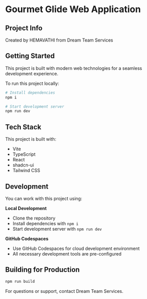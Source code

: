 # Gourmet Glide Web Application

## Project Info

Created by HEMAVATHI from Dream Team Services

## Getting Started

This project is built with modern web technologies for a seamless development experience.

To run this project locally:

```sh
# Install dependencies
npm i

# Start development server
npm run dev
```

## Tech Stack

This project is built with:

- Vite
- TypeScript
- React
- shadcn-ui
- Tailwind CSS

## Development

You can work with this project using:

**Local Development**
- Clone the repository
- Install dependencies with `npm i`
- Start development server with `npm run dev`

**GitHub Codespaces**
- Use GitHub Codespaces for cloud development environment
- All necessary development tools are pre-configured

## Building for Production

```sh
npm run build
```

For questions or support, contact Dream Team Services.
